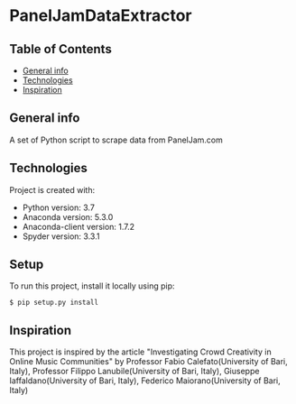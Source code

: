 # PanelJamDataExtractor

## Table of Contents
* [General info](#general-info)
* [Technologies](#technologies)
* [Inspiration](#inspiration)

## General info
A set of Python script to scrape data from PanelJam.com

## Technologies
Project is created with:
* Python version: 3.7
* Anaconda version: 5.3.0
* Anaconda-client version: 1.7.2
* Spyder version: 3.3.1

## Setup
To run this project, install it locally using pip:

```
$ pip setup.py install
```

## Inspiration
This project is inspired by the article "Investigating Crowd Creativity in Online Music Communities"
by Professor Fabio Calefato(University of Bari, Italy), Professor Filippo Lanubile(University of Bari, Italy),
Giuseppe Iaffaldano(University of Bari, Italy), Federico Maiorano(University of Bari, Italy)
